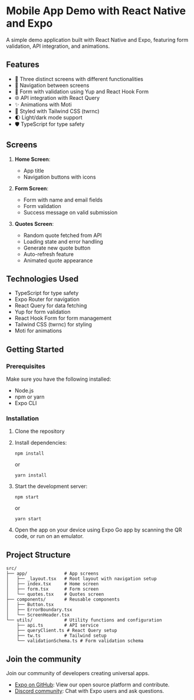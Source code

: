 # Mobile App Demo with React Native and Expo

A simple demo application built with React Native and Expo, featuring form validation, API integration, and animations.

## Features

- 📱 Three distinct screens with different functionalities
- 🔄 Navigation between screens
- 📝 Form with validation using Yup and React Hook Form
- 🌐 API integration with React Query
- ✨ Animations with Moti
- 🎨 Styled with Tailwind CSS (twrnc)
- 🌓 Light/dark mode support
- 🛡️ TypeScript for type safety

## Screens

1. **Home Screen**:

   - App title
   - Navigation buttons with icons

2. **Form Screen**:

   - Form with name and email fields
   - Form validation
   - Success message on valid submission

3. **Quotes Screen**:
   - Random quote fetched from API
   - Loading state and error handling
   - Generate new quote button
   - Auto-refresh feature
   - Animated quote appearance

## Technologies Used

- TypeScript for type safety
- Expo Router for navigation
- React Query for data fetching
- Yup for form validation
- React Hook Form for form management
- Tailwind CSS (twrnc) for styling
- Moti for animations

## Getting Started

### Prerequisites

Make sure you have the following installed:

- Node.js
- npm or yarn
- Expo CLI

### Installation

1. Clone the repository
2. Install dependencies:

   ```
   npm install
   ```

   or

   ```
   yarn install
   ```

3. Start the development server:

   ```
   npm start
   ```

   or

   ```
   yarn start
   ```

4. Open the app on your device using Expo Go app by scanning the QR code, or run on an emulator.

## Project Structure

```
src/
├── app/              # App screens
│   ├── _layout.tsx   # Root layout with navigation setup
│   ├── index.tsx     # Home screen
│   ├── form.tsx      # Form screen
│   └── quotes.tsx    # Quotes screen
├── components/       # Reusable components
│   ├── Button.tsx
│   ├── ErrorBoundary.tsx
│   └── ScreenHeader.tsx
└── utils/            # Utility functions and configuration
    ├── api.ts        # API service
    ├── queryClient.ts # React Query setup
    ├── tw.ts         # Tailwind setup
    └── validationSchema.ts # Form validation schema
```

## Join the community

Join our community of developers creating universal apps.

- [Expo on GitHub](https://github.com/expo/expo): View our open source platform and contribute.
- [Discord community](https://chat.expo.dev): Chat with Expo users and ask questions.

